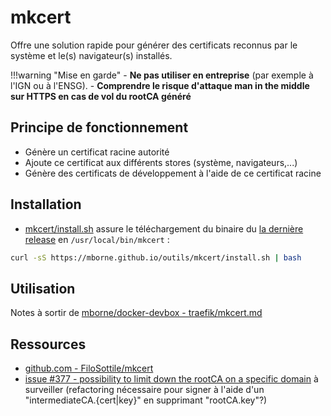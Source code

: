 # mkcert

Offre une solution rapide pour générer des certificats reconnus par le système et le(s) navigateur(s) installés.

!!!warning "Mise en garde"
    - **Ne pas utiliser en entreprise** (par exemple à l'IGN ou à l'ENSG).
    - **Comprendre le risque d'attaque man in the middle sur HTTPS en cas de vol du rootCA généré**

## Principe de fonctionnement

* Génère un certificat racine autorité
* Ajoute ce certificat aux différents stores (système, navigateurs,...)
* Génère des certificats de développement à l'aide de ce certificat racine

## Installation

* [mkcert/install.sh](install.sh) assure le téléchargement du binaire du [la dernière release](https://github.com/FiloSottile/mkcert/releases/latest) en `/usr/local/bin/mkcert` :

```bash
curl -sS https://mborne.github.io/outils/mkcert/install.sh | bash
```

## Utilisation

Notes à sortir de [mborne/docker-devbox - traefik/mkcert.md](https://github.com/mborne/docker-devbox/blob/8304f8a6a1ea195b5f099e2ecbd89c0fba70f54c/traefik/mkcert.md)

## Ressources

* [github.com - FiloSottile/mkcert](https://github.com/FiloSottile/mkcert)
* [issue #377 - possibility to limit down the rootCA on a specific domain](https://github.com/FiloSottile/mkcert/issues/377) à surveiller (refactoring nécessaire pour signer à l'aide d'un "intermediateCA.{cert|key}" en supprimant "rootCA.key"?)
